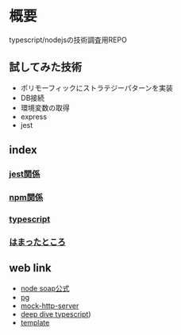 # 概要
typescript/nodejsの技術調査用REPO

## 試してみた技術
* ポリモーフィックにストラテジーパターンを実装
* DB接続
* 環境変数の取得
* express
* jest

## index 
### [jest関係](/doc/jest.md)
### [npm関係](/doc/npm.md)
### [typescript](/doc/type.md)
### [はまったところ](prob.md)


## web link
* [node soap公式](https://github.com/vpulim/node-soap#soapcreateclienturl-options-callback---create-a-new-soap-client-from-a-wsdl-url-also-supports-a-local-filesystem-path)
* [pg](https://symfoware.blog.fc2.com/blog-entry-2114.html)
* [mock-http-server](https://www.npmjs.com/package/mock-http-server)
* [deep dive typescript](https://typescript-jp.gitbook.io/deep-dive/nodejs))
* [template](/aaa)
